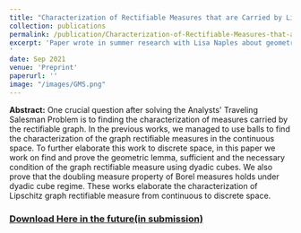 ```yaml
---
title: "Characterization of Rectifiable Measures that are Carried by Lipschitz Curves"
collection: publications
permalink: /publication/Characterization-of-Rectifiable-Measures-that-are-Carried-by-Lipschitz-Curves
excerpt: 'Paper wrote in summer research with Lisa Naples about geometric measure theory.
'
date: Sep 2021
venue: 'Preprint'
paperurl: ''
image: "/images/GMS.png"
---
```

**Abstract:** One crucial question after solving the Analysts' Traveling Salesman Problem is to finding the characterization of measures carried by the rectifiable graph. In the previous works, we managed to use balls to find the characterization of the graph rectifiable measures in the continuous space. To further elaborate this work to discrete space, in this paper we work on find and prove the geometric lemma, sufficient and the necessary condition of the graph rectifiable measure using dyadic cubes. We also prove that the doubling measure property of Borel measures holds under dyadic cube regime. These works elaborate the characterization of Lipschitz graph rectifiable measure from continuous to discrete space. 

### [Download Here in the future(in submission)]()

<!-- <embed src="/files/Automated-Scoring-System-of-HER2-in-Pathological-Images-under-the-Microscope.pdf" height="100%" width="100%"> -->

<!-- **Cite:** Zhang, Z.C. (2018) Design and  Optimization  of  Comb  Drive  Accelerator for High Frequency Oscillation. Modern Mechanical Engineering, 8, 1-10. https://doi.org/10.4236/mme.2018.81001   -->

<!-- **Received**: November 

**Accepted**: 

**Published**: -->



<br><br><br><br><br>

<script src="https://utteranc.es/client.js"
        repo="zcczhang/zcczhang.github.io"
        issue-term="pathname"
        theme="github-light"
        crossorigin="anonymous"
        async>
</script>